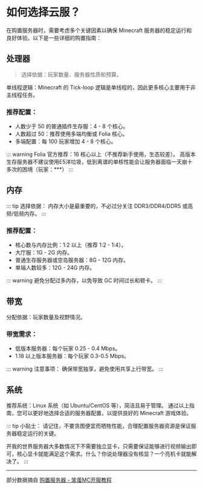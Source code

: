 # 如何选择云服？

在购置服务器时，需要考虑多个关键因素以确保 Minecraft 服务器的稳定运行和良好体验。以下是一些详细的购置指南：

## 处理器

>选择依据：玩家数量、服务器性质和预算。

单线程逻辑：Minecraft 的 Tick-loop 逻辑是单线程的，因此更多核心主要用于非主线程任务。

### 推荐配置：

- 人数少于 50 的普通插件生存服：4 - 8 个核心。
- 人数超过 50：推荐使用多端均衡或 Folia 核心。
- 多端配置：每 100 玩家增加 4 - 8 个核心。

::: warning
Folia 官方推荐：16 核心以上（不推荐新手使用，生态较差）。
高版本生存服务器不建议使用E5洋垃圾，低到离谱的单核性能会让服务器面临一天崩十多次的困境（玩家：***）
:::

## 内存

::: tip 选择依据：
内存大小是最重要的，不必过分关注 DDR3/DDR4/DDR5 或高频/低频内存。
:::

### 推荐配置：

- 核心数与内存比例：1:2 以上（推荐 1:2 - 1:4）。
- 大厅服：1G - 2G 内存。
- 普通生存服务器或空岛服务器：8G - 12G 内存。
- 单端人数较多：12G - 24G 内存。

::: warning
避免分配过多内存，以免导致 GC 时间过长和顿卡。
:::

## 带宽

分配依据：玩家数量及视野情况。

### 带宽需求：

- 低版本服务器：每个玩家 0.25 - 0.4 Mbps。
- 1.18 以上版本服务器：每个玩家 0.3-0.5 Mbps。

::: warning 注意事项：
确保带宽独享，避免使用共享上行带宽。
:::

## 系统

推荐系统：Linux 系统（如 Ubuntu/CentOS 等），简洁且易于管理。
通过以上指南，您可以更好地选择合适的服务器配置，以提供良好的 Minecraft 游戏体验。

::: tip 小贴士：
请记住，不要贪图便宜而牺牲性能，合理配置服务器资源是保证服务器稳定运行的关键。

开我的世界服务器大多数情况下不需要独立显卡，只需要保证能够进行视频输出即可，核心显卡就能满足这个需求。什么？你说处理器没有核显？一个亮机卡就能解决了。
:::

-------

部分数据摘自 [购置服务器 - 笨蛋MC开服教程](https://yizhan.wiki/NitWikit/process/deploy/purchase-server)
